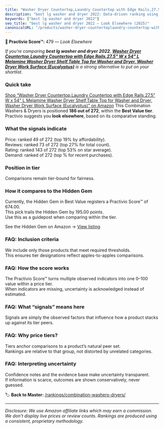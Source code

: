 ```yaml
---
title: "Washer Dryer Countertop,Laundry Countertop with Edge Rails,27.5\" W x 54\" L Melamine Washer Dryer Shelf,Table Top for Washer and Dryer, Washer Dryer Work Surface (Eucalyptus)"
description: "best lg washer and dryer 2022: Data-driven ranking using the Practivio Score™. Positioned by quality, value, demand, findability, momentum."
keywords: ["best lg washer and dryer 2022"]
seo_title: "best lg washer and dryer 2022 — Look Elsewhere (2025)"
canonicalURL: "/products/washer-dryer-countertoplaundry-countertop-with-edge-rails275-w-x-54-l-melamine-washer-dryer-shelftable-top-for-washer-and-dryer-washer-dryer-work-surface-eucalyptus-B0D7MJTTJK/"
---
```


**🚫 Practivio Score™:** 479 — _Look Elsewhere_


*If you're comparing **best lg washer and dryer 2022**, **[Washer Dryer Countertop,Laundry Countertop with Edge Rails,27.5" W x 54" L Melamine Washer Dryer Shelf,Table Top for Washer and Dryer, Washer Dryer Work Surface (Eucalyptus)](https://www.amazon.com/dp/B0D7MJTTJK?tag=practivio-20)** is a strong alternative to put on your shortlist.*
### Quick take
[Shop “Washer Dryer Countertop,Laundry Countertop with Edge Rails,27.5" W x 54" L Melamine Washer Dryer Shelf,Table Top for Washer and Dryer, Washer Dryer Work Surface (Eucalyptus)” on Amazon](https://www.amazon.com/dp/B0D7MJTTJK?tag=practivio-20)
This Combination Washers & Dryers is positioned **186 out of 272**, within the **Best Value tier**.  
Practivio suggests you **look elsewhere**, based on its comparative standing.

### What the signals indicate
Price: ranked 49 of 272 (top 19% by affordability).  
Reviews: ranked 73 of 272 (top 27% for total count).  
Rating: ranked 143 of 272 (top 53% on star average).  
Demand: ranked  of 272 (top % for recent purchases).

### Position in tier
Comparisons remain tier-bound for fairness.

### How it compares to the Hidden Gem
Currently, the Hidden Gem in Best Value registers a Practivio Score™ of 674.00.  
This pick trails the Hidden Gem by 195.00 points.  
Use this as a guidepost when comparing within the tier.  

See the Hidden Gem on Amazon → [View listing](https://www.amazon.com/dp/B01ALBMIEI?tag=practivio-20)

### FAQ: Inclusion criteria
We include only those products that meet required thresholds.  
This ensures tier designations reflect apples-to-apples comparisons.

### FAQ: How the score works
The Practivio Score™ turns multiple observed indicators into one 0–100 value within a price tier.  
When indicators are missing, uncertainty is acknowledged instead of estimated.

### FAQ: What “signals” means here
Signals are simply the observed factors that influence how a product stacks up against its tier peers.

### FAQ: Why price tiers?
Tiers anchor comparisons to a product’s natural peer set.  
Rankings are relative to that group, not distorted by unrelated categories.

### FAQ: Interpreting uncertainty
Confidence notes and the evidence base make uncertainty transparent.  
If information is scarce, outcomes are shown conservatively, never guessed.


🏷️ **Back to Master:** [/rankings/combination-washers-dryers/](/rankings/combination-washers-dryers/)

---
_Disclosure: We use Amazon affiliate links which may earn a commission. We don’t display live prices or review counts. Rankings are produced using a consistent, proprietary methodology._

